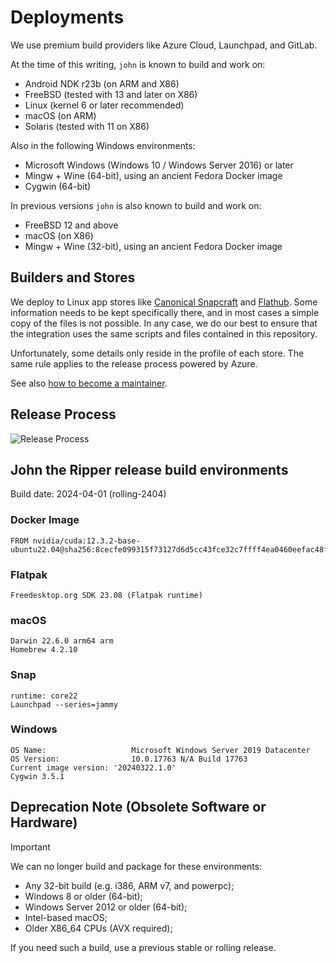 # Deployments

We use premium build providers like Azure Cloud, Launchpad, and GitLab.

At the time of this writing, `john` is known to build and work on:

- Android NDK r23b (on ARM and X86)
- FreeBSD (tested with 13 and later on X86)
- Linux (kernel 6 or later recommended)
- macOS (on ARM)
- Solaris (tested with 11 on X86)

Also in the following Windows environments:

- Microsoft Windows (Windows 10 / Windows Server 2016) or later
- Mingw + Wine (64-bit), using an ancient Fedora Docker image
- Cygwin (64-bit)

In previous versions `john` is also known to build and work on:

- FreeBSD 12 and above
- macOS (on X86)
- Mingw + Wine (32-bit), using an ancient Fedora Docker image

## Builders and Stores

We deploy to Linux app stores like [Canonical Snapcraft](https://snapcraft.io/john-the-ripper)
and [Flathub](https://flathub.org/apps/com.openwall.John). Some information needs to be kept
specifically there, and in most cases a simple copy of the files is not possible. In any case,
we do our best to ensure that the integration uses the same scripts and files contained in this repository.

Unfortunately, some details only reside in the profile of each store. The same rule applies
to the release process powered by Azure.

See also [how to become a maintainer](../docs/become-maintainer.md).

## Release Process

![Release Process](https://mermaid.ink/img/pako:eNptkV1rwjAUhv_KIVcbqCCMXZTh0HZ-gGJZN3Zhe3GaxBpqkpImjs3635fWXczRXL0k73MewjkTqhknASkMVgd4i1IF_kx3MdISC6GKDIbDSbOqIVyBLp8bmN095WayQeXwCIlFY13V3oxGo_srPWsRmI13C24h0c5QDqHXtK250RLeq9oajjL77Y87IDzHRp8E46a-XB_Czr0Qdo259zcQ7fYY7HHIeF1aXUE38Yg2xjL7i6zRKXqokDXw0oMkCqvsn2LpcphSK7SqG5j3QJGmJTdtWkks-A0__XaGQ8RP2zhpYNlDfwjF9GfdxseHXNgbPBTGuLr74baHlUi3SRumr5uMDIjkRqJgfmvndkpK7IFLnpLAR4amTEmqLr6HzurkS1ESWOP4gLiKoeWRQL9sSbzlWPPLD54Jpsw?type=png)

## John the Ripper release build environments

Build date: 2024-04-01 (rolling-2404)

### Docker Image

```text
FROM nvidia/cuda:12.3.2-base-ubuntu22.04@sha256:8cecfe099315f73127d6d5cc43fce32c7ffff4ea0460eefac48f2b7d811ce857
```

### Flatpak

```text
Freedesktop.org SDK 23.08 (Flatpak runtime)
```

### macOS

```text
Darwin 22.6.0 arm64 arm
Homebrew 4.2.10
```

### Snap

```text
runtime: core22
Launchpad --series=jammy
```

### Windows

```text
OS Name:                   Microsoft Windows Server 2019 Datacenter
OS Version:                10.0.17763 N/A Build 17763
Current image version: '20240322.1.0'
Cygwin 3.5.1
```
<!--
// jscpd:ignore-start
-->
## Deprecation Note (Obsolete Software or Hardware)

> [!IMPORTANT]
> We can no longer build and package for these environments:

- Any 32-bit build (e.g. i386, ARM v7, and powerpc);
- Windows 8 or older (64-bit);
- Windows Server 2012 or older (64-bit);
- Intel-based macOS;
- Older X86_64 CPUs (AVX required);

If you need such a build, use a previous stable or rolling release.
<!--
// jscpd:ignore-end
-->

